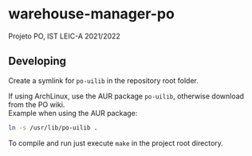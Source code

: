 # warehouse-manager-po

Projeto PO, IST LEIC-A 2021/2022

## Developing

Create a symlink for `po-uilib` in the repository root folder.

If using ArchLinux, use the AUR package `po-uilib`, otherwise download from the PO wiki.  
Example when using the AUR package:

```bash
ln -s /usr/lib/po-uilib .
```

To compile and run just execute `make` in the project root directory.

